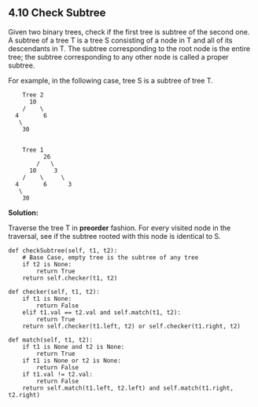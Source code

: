 ## 4.10 Check Subtree

Given two binary trees, check if the first tree is subtree of the second one. A subtree of a tree T is a tree S consisting of a node in T and all of its descendants in T. The subtree corresponding to the root node is the entire tree; the subtree corresponding to any other node is called a proper subtree.

For example, in the following case, tree S is a subtree of tree T.

        Tree 2
          10  
        /    \ 
      4       6
       \
        30


        Tree 1
              26
            /   \
          10     3
        /    \     \
      4       6      3
       \
        30

**Solution:** 

Traverse the tree T in **preorder** fashion. For every visited node in the traversal, see if the subtree rooted with this node is identical to S.

    def checkSubtree(self, t1, t2):
        # Base Case, empty tree is the subtree of any tree
        if t2 is None:
            return True
        return self.checker(t1, t2)
        
    def checker(self, t1, t2):
        if t1 is None:
            return False
        elif t1.val == t2.val and self.match(t1, t2):
            return True
        return self.checker(t1.left, t2) or self.checker(t1.right, t2)
    
    def match(self, t1, t2):
        if t1 is None and t2 is None:
            return True
        if t1 is None or t2 is None:
            return False
        if t1.val != t2.val:
            return False
        return self.match(t1.left, t2.left) and self.match(t1.right, t2.right)
        
        
   
        
